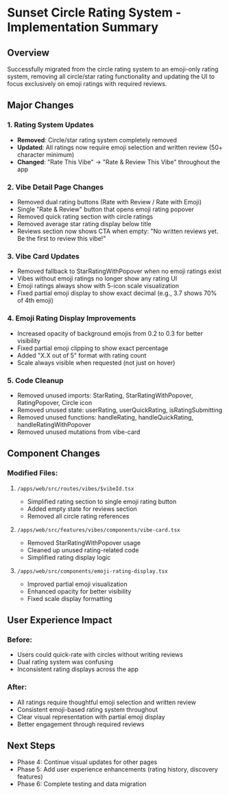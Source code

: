# Sunset Circle Rating System - Implementation Summary

## Overview
Successfully migrated from the circle rating system to an emoji-only rating system, removing all circle/star rating functionality and updating the UI to focus exclusively on emoji ratings with required reviews.

## Major Changes

### 1. Rating System Updates
- **Removed**: Circle/star rating system completely removed
- **Updated**: All ratings now require emoji selection and written review (50+ character minimum)
- **Changed**: "Rate This Vibe" → "Rate & Review This Vibe" throughout the app

### 2. Vibe Detail Page Changes
- Removed dual rating buttons (Rate with Review / Rate with Emoji)
- Single "Rate & Review" button that opens emoji rating popover
- Removed quick rating section with circle ratings
- Removed average star rating display below title
- Reviews section now shows CTA when empty: "No written reviews yet. Be the first to review this vibe!"

### 3. Vibe Card Updates
- Removed fallback to StarRatingWithPopover when no emoji ratings exist
- Vibes without emoji ratings no longer show any rating UI
- Emoji ratings always show with 5-icon scale visualization
- Fixed partial emoji display to show exact decimal (e.g., 3.7 shows 70% of 4th emoji)

### 4. Emoji Rating Display Improvements
- Increased opacity of background emojis from 0.2 to 0.3 for better visibility
- Fixed partial emoji clipping to show exact percentage
- Added "X.X out of 5" format with rating count
- Scale always visible when requested (not just on hover)

### 5. Code Cleanup
- Removed unused imports: StarRating, StarRatingWithPopover, RatingPopover, Circle icon
- Removed unused state: userRating, userQuickRating, isRatingSubmitting
- Removed unused functions: handleRating, handleQuickRating, handleRatingWithPopover
- Removed unused mutations from vibe-card

## Component Changes

### Modified Files:
1. `/apps/web/src/routes/vibes/$vibeId.tsx`
   - Simplified rating section to single emoji rating button
   - Added empty state for reviews section
   - Removed all circle rating references

2. `/apps/web/src/features/vibes/components/vibe-card.tsx`
   - Removed StarRatingWithPopover usage
   - Cleaned up unused rating-related code
   - Simplified rating display logic

3. `/apps/web/src/components/emoji-rating-display.tsx`
   - Improved partial emoji visualization
   - Enhanced opacity for better visibility
   - Fixed scale display formatting

## User Experience Impact

### Before:
- Users could quick-rate with circles without writing reviews
- Dual rating system was confusing
- Inconsistent rating displays across the app

### After:
- All ratings require thoughtful emoji selection and written review
- Consistent emoji-based rating system throughout
- Clear visual representation with partial emoji display
- Better engagement through required reviews

## Next Steps
- Phase 4: Continue visual updates for other pages
- Phase 5: Add user experience enhancements (rating history, discovery features)
- Phase 6: Complete testing and data migration
